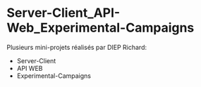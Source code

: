 # Server-Client_API-Web_Experimental-Campaigns
Plusieurs mini-projets réalisés par DIEP Richard:
* Server-Client
* API WEB
* Experimental-Campaigns